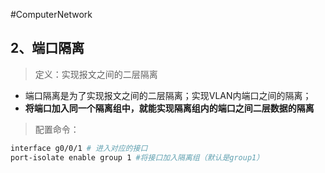 #ComputerNetwork
## 2、端口隔离

> 定义：实现报文之间的二层隔离

- 端口隔离是为了实现报文之间的二层隔离；实现VLAN内端口之间的隔离；
- **将端口加入同一个隔离组中，就能实现隔离组内的端口之间二层数据的隔离**

> 配置命令：

```bash
interface g0/0/1 # 进入对应的接口
port-isolate enable group 1 #将接口加入隔离组（默认是group1）
```


